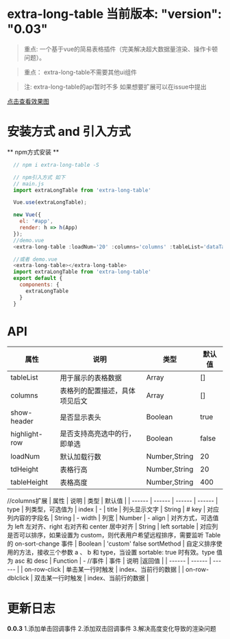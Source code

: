 # extra-long-table  当前版本: "version": "0.03"

> 重点: 一个基于vue的简易表格插件（完美解决超大数据量渲染、操作卡顿问题）。

> 重点： extra-long-table不需要其他ui组件

> 注: extra-long-table的api暂时不多 如果想要扩展可以在issue中提出


[点击查看效果图](https://github.com/github307896154/ExtraLongTable/blob/master/xgt.png)

# 安装方式 and 引入方式
  ** npm方式安装 **
``` javascript
  // npm i extra-long-table -S

  // npm引入方式 如下
  // main.js
  import extraLongTable from 'extra-long-table'

  Vue.use(extraLongTable);

  new Vue({
    el: '#app',
    render: h => h(App)
  });
  //demo.vue
  <extra-long-table :loadNum='20' :columns='columns' :tableList='dataTable'></extra-long-table>

  //或者 demo.vue
  <extra-long-table></extra-long-table>
  import extraLongTable from 'extra-long-table'
  export default {
    components: {
      extraLongTable
    }
  }
```

# API
| 属性 | 说明 | 类型 | 默认值 |
| ------ | ------ | ------ | ------ |
| tableList | 用于展示的表格数据 | Array | [] |
| columns | 表格列的配置描述，具体项见后文 | Array | [] |
| show-header | 是否显示表头 | Boolean | true |
| highlight-row | 是否支持高亮选中的行，即单选 | Boolean | false |
| loadNum | 默认加载行数 | Number,String | 20 |
| tdHeight | 表格行高 | Number,String | 20 |
| tableHeight | 表格高度 | Number,String | 400 |
//columns扩展
| 属性 | 说明 | 类型 | 默认值 |
| ------ | ------ | ------ | ------ |
type | 列类型，可选值为 | index | - |
title |	列头显示文字 |	String |	#
key |	对应列内容的字段名 |	String |	-
width |	列宽 |	Number |	-
align |	对齐方式，可选值为 left 左对齐、right 右对齐和 center 居中对齐 |	String |	left
sortable |	对应列是否可以排序，如果设置为 custom，则代表用户希望远程排序，需要监听 Table 的 on-sort-change 事件 |	Boolean | 'custom'	false
sortMethod |	自定义排序使用的方法，接收三个参数 a 、 b 和 type，当设置 sortable: true 时有效。type 值为 asc 和 desc |	Function |	-
//事件
| 事件 | 说明 |返回值 |
| ------ | ------ | ------ |
| on-row-click | 单击某一行时触发 | index、当前行的数据 |
| on-row-dblclick | 双击某一行时触发 | index、当前行的数据 |
# 更新日志
**0.0.3**
1.添加单击回调事件
2.添加双击回调事件
3.解决高度变化导致的渲染问题


